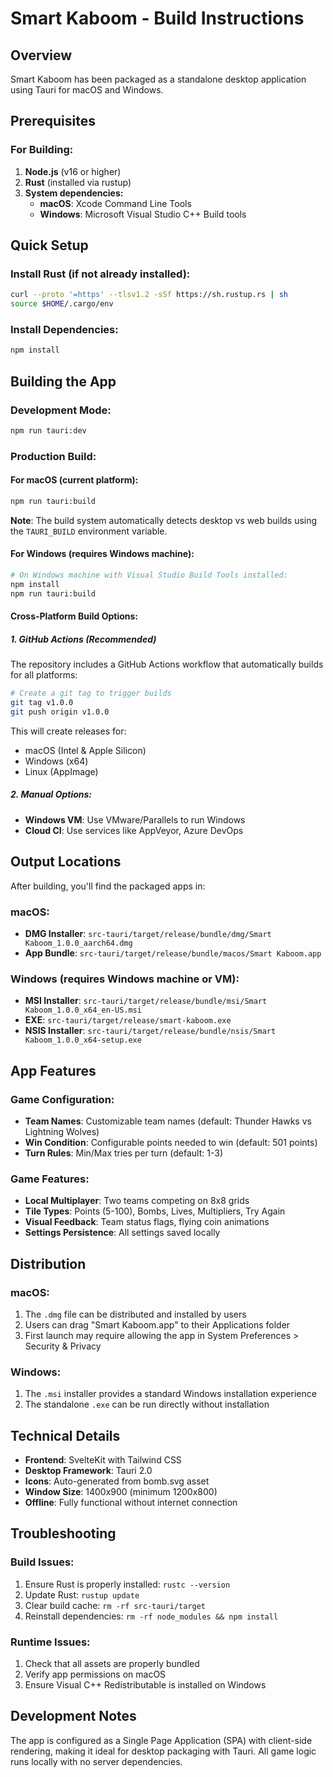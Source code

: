# Smart Kaboom - Build Instructions

## Overview
Smart Kaboom has been packaged as a standalone desktop application using Tauri for macOS and Windows.

## Prerequisites

### For Building:
1. **Node.js** (v16 or higher)
2. **Rust** (installed via rustup)
3. **System dependencies:**
   - **macOS**: Xcode Command Line Tools
   - **Windows**: Microsoft Visual Studio C++ Build tools

## Quick Setup

### Install Rust (if not already installed):
```bash
curl --proto '=https' --tlsv1.2 -sSf https://sh.rustup.rs | sh
source $HOME/.cargo/env
```

### Install Dependencies:
```bash
npm install
```

## Building the App

### Development Mode:
```bash
npm run tauri:dev
```

### Production Build:

#### For macOS (current platform):
```bash
npm run tauri:build
```

**Note**: The build system automatically detects desktop vs web builds using the `TAURI_BUILD` environment variable.

#### For Windows (requires Windows machine):
```bash
# On Windows machine with Visual Studio Build Tools installed:
npm install
npm run tauri:build
```

#### Cross-Platform Build Options:

##### 1. GitHub Actions (Recommended)
The repository includes a GitHub Actions workflow that automatically builds for all platforms:

```bash
# Create a git tag to trigger builds
git tag v1.0.0
git push origin v1.0.0
```

This will create releases for:
- macOS (Intel & Apple Silicon)
- Windows (x64)
- Linux (AppImage)

##### 2. Manual Options:
- **Windows VM**: Use VMware/Parallels to run Windows
- **Cloud CI**: Use services like AppVeyor, Azure DevOps

## Output Locations

After building, you'll find the packaged apps in:

### macOS:
- **DMG Installer**: `src-tauri/target/release/bundle/dmg/Smart Kaboom_1.0.0_aarch64.dmg`
- **App Bundle**: `src-tauri/target/release/bundle/macos/Smart Kaboom.app`

### Windows (requires Windows machine or VM):
- **MSI Installer**: `src-tauri/target/release/bundle/msi/Smart Kaboom_1.0.0_x64_en-US.msi`
- **EXE**: `src-tauri/target/release/smart-kaboom.exe`
- **NSIS Installer**: `src-tauri/target/release/bundle/nsis/Smart Kaboom_1.0.0_x64-setup.exe`

## App Features

### Game Configuration:
- **Team Names**: Customizable team names (default: Thunder Hawks vs Lightning Wolves)
- **Win Condition**: Configurable points needed to win (default: 501 points)
- **Turn Rules**: Min/Max tries per turn (default: 1-3)

### Game Features:
- **Local Multiplayer**: Two teams competing on 8x8 grids
- **Tile Types**: Points (5-100), Bombs, Lives, Multipliers, Try Again
- **Visual Feedback**: Team status flags, flying coin animations
- **Settings Persistence**: All settings saved locally

## Distribution

### macOS:
1. The `.dmg` file can be distributed and installed by users
2. Users can drag "Smart Kaboom.app" to their Applications folder
3. First launch may require allowing the app in System Preferences > Security & Privacy

### Windows:
1. The `.msi` installer provides a standard Windows installation experience
2. The standalone `.exe` can be run directly without installation

## Technical Details

- **Frontend**: SvelteKit with Tailwind CSS
- **Desktop Framework**: Tauri 2.0
- **Icons**: Auto-generated from bomb.svg asset
- **Window Size**: 1400x900 (minimum 1200x800)
- **Offline**: Fully functional without internet connection

## Troubleshooting

### Build Issues:
1. Ensure Rust is properly installed: `rustc --version`
2. Update Rust: `rustup update`
3. Clear build cache: `rm -rf src-tauri/target`
4. Reinstall dependencies: `rm -rf node_modules && npm install`

### Runtime Issues:
1. Check that all assets are properly bundled
2. Verify app permissions on macOS
3. Ensure Visual C++ Redistributable is installed on Windows

## Development Notes

The app is configured as a Single Page Application (SPA) with client-side rendering, making it ideal for desktop packaging with Tauri. All game logic runs locally with no server dependencies.